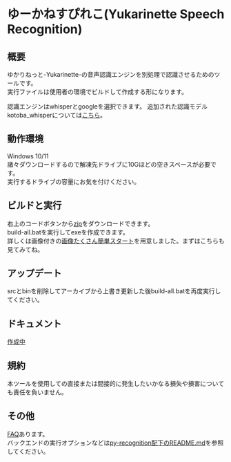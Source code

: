 # ゆーかねすぴれこ(Yukarinette Speech Recognition)

## 概要
ゆかりねっと-Yukarinette-の音声認識エンジンを別処理で認識させるためのツールです。  
実行ファイルは使用者の環境でビルドして作成する形になります。

認識エンジンはwhisperとgoogleを選択できます。
追加された認識モデルkotoba_whisperについては[こちら](docs/KOTOBA_WHISPER.md)。

## 動作環境
Windows 10/11  
諸々ダウンロードするので解凍先ドライブに10Gほどの空きスペースが必要です。  
実行するドライブの容量にお気を付けください。

## ビルドと実行
右上のコードボタンから[zip](https://gitlab.com/HARUKei66494739/recognize/-/archive/main/recognize-main.zip)をダウンロードできます。  
build-all.batを実行してexeを作成できます。  
詳しくは画像付きの[画像たくさん簡単スタート](docs/KANTAN.md)を用意しました。まずはこちらも見てみてね。

## アップデート
srcとbinを削除してアーカイブから上書き更新した後build-all.batを再度実行してください。

## ドキュメント
[作成中](docs/index.md)

## 規約
本ツールを使用しての直接または間接的に発生したいかなる損失や損害についても責任を負いません。

## その他
[FAQ](docs/FAQ.md)あります。  
バックエンドの実行オプションなどは[py-recognition配下のREADME.md](src/py-recognition/README.md)を参照してください。  

